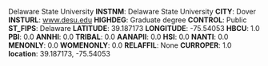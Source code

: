
Delaware State University
**INSTNM**: Delaware State University
**CITY**: Dover
**INSTURL**: www.desu.edu
**HIGHDEG**: Graduate degree
**CONTROL**: Public
**ST_FIPS**: Delaware
**LATITUDE**: 39.187173
**LONGITUDE**: -75.54053
**HBCU**: 1.0
**PBI**: 0.0
**ANNHI**: 0.0
**TRIBAL**: 0.0
**AANAPII**: 0.0
**HSI**: 0.0
**NANTI**: 0.0
**MENONLY**: 0.0
**WOMENONLY**: 0.0
**RELAFFIL**: None
**CURROPER**: 1.0
**location**: 39.187173, -75.54053